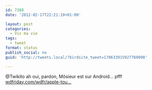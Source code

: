 ```yaml
---
id: 7388
date: '2012-02-17T22:21:10+01:00'

layout: post
categories:
  - Vis ma vie
tags:
  - tweet
format: status
publish_social: no
guid: 'http://tweets.local/?birdsite_tweet=170633915927769090'

---
```


@Twikito ah oui, pardon, Môsieur est sur Android… pfff [wdfriday.com/wdfr/apple-tou…](http://wdfriday.com/wdfr/apple-touch-icon-114x114.png)